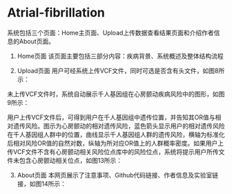 # Atrial-fibrillation
系统包括三个页面：Home主页面、Upload上传数据查看结果页面和介绍作者信息的About页面。
1)	Home页面
该页面主要包括三部分内容：疾病背景、系统概述及整体结构流程
  

2)	Upload页面
用户可经系统上传VCF文件，同时可选是否含有头文件，如图8所示：

未上传VCF文件时，系统自动展示千人基因组在心房颤动疾病风险中的图形，如图9所示：
  

用户上传VCF文件后，可得到用户在千人基因组中遗传位置，并告知其OR值与相对遗传风险。图示为心房颤动的相对遗传风险，蓝色箭头显示用户的相对遗传风险在千人基因组人群中的位置，曲线显示千人基因组人群的遗传风险，横轴为标准化后相对风险OR值的自然对数，纵轴为所对应OR值上的人群概率密度。如果用户上传VCF文件不含有心房颤动相关风险位点库中的风险位点，系统将提示用户所传文件未包含心房颤动相关位点，如图13所示：



3)	About页面
本网页展示了注意事项、Github代码链接、作者信息及实验室链接，如图14所示：  



